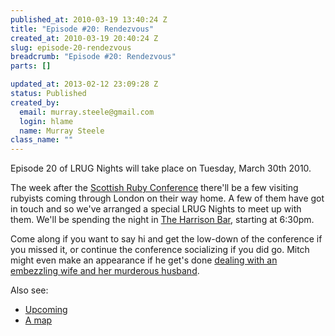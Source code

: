 ```yaml
--- 
published_at: 2010-03-19 13:40:24 Z
title: "Episode #20: Rendezvous"
created_at: 2010-03-19 20:40:24 Z
slug: episode-20-rendezvous
breadcrumb: "Episode #20: Rendezvous"
parts: []

updated_at: 2013-02-12 23:09:28 Z
status: Published
created_by: 
  email: murray.steele@gmail.com
  login: hlame
  name: Murray Steele
class_name: ""
---
```


Episode 20 of LRUG Nights will take place on Tuesday, March 30th 2010.

The week after the [Scottish Ruby Conference](http://scottishrubyconference.com/) there'll be a few visiting rubyists coming through London on their way home.  A few of them have got in touch and so we've arranged a special LRUG Nights to meet up with them.  We'll be spending the night in [The Harrison Bar](http://harrisonbar.co.uk/), starting at 6:30pm.

Come along if you want to say hi and get the low-down of the conference if you missed it, or continue the conference socializing if you did go.  Mitch might even make an appearance if he get's done [dealing with an embezzling wife and her murderous husband](http://www.tv.com/baywatch-nights/rendezvous/episode/41760/summary.html?tag=ep_guide;summary).

Also see:

* [Upcoming](http://upcoming.yahoo.com/event/5628726/)
* [A map](http://maps.google.co.uk/maps?f=q&source=s_q&hl=en&geocode=&q=The+Harrison+-+Bar,+Kitchen+%26+Hotel,+28+Harrison+Street,+London,+London+WC1H+8JF,+United+Kingdom&sll=51.529158,-0.121965&sspn=0.008317,0.019891&ie=UTF8&hq=The+Harrison+-+Bar,+Kitchen+%26+Hotel,&hnear=28+Harrison+St,+Camden,+London+WC1H+8JF,+UK&ll=51.527422,-0.120914&spn=0.008317,0.019891&t=h&z=16&iwloc=A)

